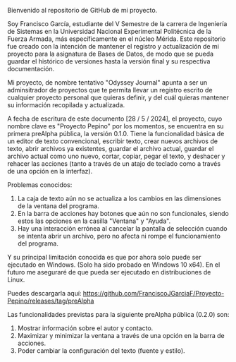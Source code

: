 Bienvenido al repositorio de GitHub de mi proyecto.

Soy Francisco García, estudiante del V Semestre de la carrera de Ingeniería de Sistemas en la Universidad Nacional Experimental Politécnica de la Fuerza Armada, más específicamente en el núcleo Mérida.
Este repositorio fue creado con la intención de mantener el registro y actualización de mi proyecto para la asignatura de Bases de Datos, de modo que se pueda guardar el histórico de versiones hasta la 
versión final y su respectiva documentación.

Mi proyecto, de nombre tentativo "Odyssey Journal" apunta a ser un adminsitrador de proyectos que te permita llevar un registro escrito de cualquier proyecto personal que quieras definir, y del cuál 
quieras mantener su información recopilada y actualizada. 

A fecha de escritura de este documento [28 / 5 / 2024], el proyecto, cuyo nombre clave es "Proyecto Pepino" por los momentos, se encuentra en su primera preAlpha pública, la versión 0.1.0.
Tiene la funcionalidad básica de un editor de texto convencional, escribir texto, crear nuevos archivos de texto, abrir archivos ya existentes, guardar el archivo actual, guardar el archivo actual como
uno nuevo, cortar, copiar, pegar el texto, y deshacer y rehacer las acciones (tanto a través de un atajo de teclado como a través de una opción en la interfaz).

Problemas conocidos:
1. La caja de texto aún no se actualiza a los cambios en las dimensiones de la ventana del programa.
2. En la barra de acciones hay botones que aún no son funcionales, siendo estos las opciones en la casilla "Ventana" y "Ayuda".
3. Hay una interacción errónea al cancelar la pantalla de selección cuando se intenta abrir un archivo, pero no afecta ni rompe el funcionamiento del programa.

Y su principal limitación conocida es que por ahora solo puede ser ejecutado en Windows. (Solo ha sido probado en Windows 10 x64).
En el futuro me aseguraré de que pueda ser ejecutado en distribuciones de Linux.

Puedes descargarla aquí: https://github.com/FranciscoJGarciaF/Proyecto-Pepino/releases/tag/preAlpha

Las funcionalidades previstas para la siguiente preAlpha pública (0.2.0) son:
1. Mostrar información sobre el autor y contacto.
2. Maximizar y minimizar la ventana a través de una opción en la barra de acciones.
3. Poder cambiar la configuración del texto (fuente y estilo). 
